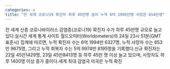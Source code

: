 ```yaml
---
categories: a
title: "전 세계 코로나19 확진자 하루 45만명 늘어 누적 6억 1995만명 사망은 654만명"
---
```

전 세계 신종 코로나바이러스 감염증(코로나19) 확진자 수가 하루 45만명 규모로 늘고 있다.실시간 세계 통계 사이트 월드오미터(Worldometers)의 24일 23시 51분(GMT 표준시) 집계에 따르면, 누적 확진자 수는 6억 1994만 6327명, 누적 사망자 수는 653만 9675명, 그리고 누적 회복자 수는 5억 9974만 8195명을 기록했다.신규 확진자는 22일 45만1429명, 23일 45만8413명 등 하루 45만 명 이상 늘고 있으며, 사망자도 하루 1400명 이상 증가 중이다.세계 최대 감염국 미국은 누적 확진